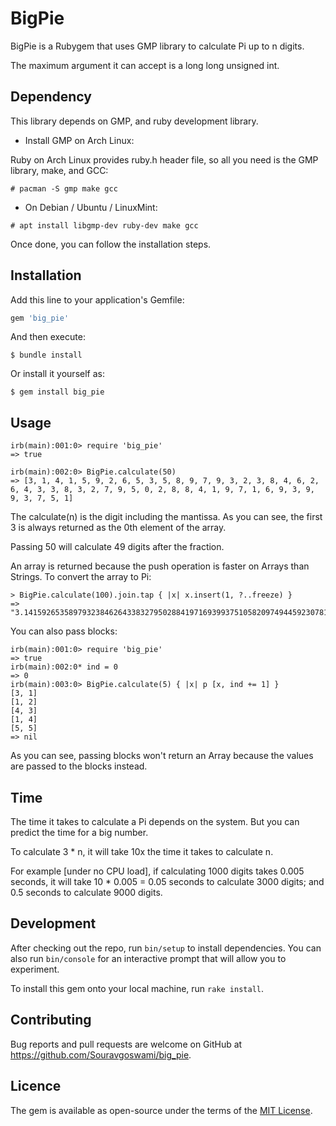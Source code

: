 # BigPie
BigPie is a Rubygem that uses GMP library to calculate Pi up to n digits.

The maximum argument it can accept is a long long unsigned int.

## Dependency
This library depends on GMP, and ruby development library.

+ Install GMP on Arch Linux:

Ruby on Arch Linux provides ruby.h header file, so all you need is the GMP library, make, and GCC:
```
# pacman -S gmp make gcc
```

+ On Debian / Ubuntu / LinuxMint:

```
# apt install libgmp-dev ruby-dev make gcc
```

Once done, you can follow the installation steps.

## Installation

Add this line to your application's Gemfile:

```ruby
gem 'big_pie'
```

And then execute:
```
$ bundle install
```

Or install it yourself as:
```
$ gem install big_pie
```

## Usage

```
irb(main):001:0> require 'big_pie'
=> true

irb(main):002:0> BigPie.calculate(50)
=> [3, 1, 4, 1, 5, 9, 2, 6, 5, 3, 5, 8, 9, 7, 9, 3, 2, 3, 8, 4, 6, 2, 6, 4, 3, 3, 8, 3, 2, 7, 9, 5, 0, 2, 8, 8, 4, 1, 9, 7, 1, 6, 9, 3, 9, 9, 3, 7, 5, 1]
```

The calculate(n) is the digit including the mantissa. As you can see, the first 3 is always returned as the 0th element of the array.

Passing 50 will calculate 49 digits after the fraction.

An array is returned because the push operation is faster on Arrays than Strings.
To convert the array to Pi:

```
> BigPie.calculate(100).join.tap { |x| x.insert(1, ?..freeze) }
=> "3.141592653589793238462643383279502884197169399375105820974944592307816406286208998628034825342117067"
```

You can also pass blocks:

```
irb(main):001:0> require 'big_pie'
=> true
irb(main):002:0* ind = 0
=> 0
irb(main):003:0> BigPie.calculate(5) { |x| p [x, ind += 1] }
[3, 1]
[1, 2]
[4, 3]
[1, 4]
[5, 5]
=> nil
```

As you can see, passing blocks won't return an Array because the values are passed to the
blocks instead.

## Time
The time it takes to calculate a Pi depends on the system.
But you can predict the time for a big number.

To calculate 3 * n, it will take 10x the time it takes to calculate n.

For example [under no CPU load], if calculating 1000 digits takes 0.005 seconds,
it will take 10 * 0.005 = 0.05 seconds to calculate 3000 digits;
and 0.5 seconds to calculate 9000 digits.

## Development
After checking out the repo, run `bin/setup` to install dependencies.
You can also run `bin/console` for an interactive prompt that will allow you to experiment.

To install this gem onto your local machine, run `rake install`.

## Contributing
Bug reports and pull requests are welcome on GitHub at https://github.com/Souravgoswami/big_pie.

## Licence

The gem is available as open-source under the terms of the [MIT License](https://opensource.org/licenses/MIT).
